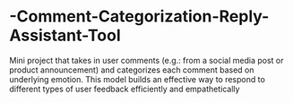 # -Comment-Categorization-Reply-Assistant-Tool
Mini project that takes in user comments (e.g.: from a social media post or product announcement) and categorizes each comment based on underlying emotion. This model builds an effective way to respond to different types of user feedback efficiently and empathetically
